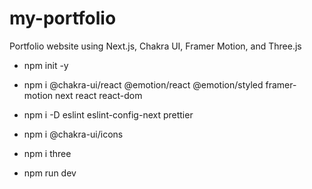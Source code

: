# my-portfolio

Portfolio website using Next.js, Chakra UI, Framer Motion, and Three.js

- npm init -y
- npm i @chakra-ui/react @emotion/react @emotion/styled framer-motion next react react-dom
- npm i -D eslint eslint-config-next prettier
- npm i @chakra-ui/icons
- npm i three

- npm run dev